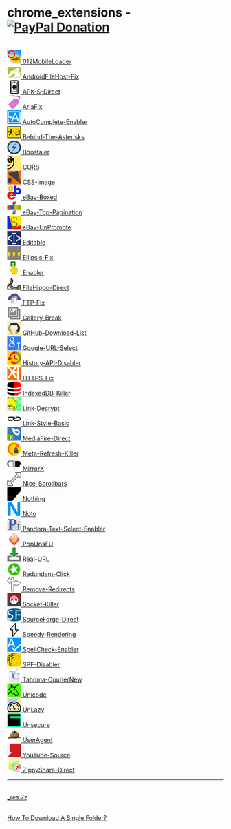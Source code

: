 <h1>chrome_extensions - &nbsp; &nbsp; <a href="https://paypal.me/e1adkarak0" ok><img src="https://www.paypalobjects.com/webstatic/mktg/Logo/pp-logo-100px.png" alt="PayPal Donation" ok></a></h1>

<br/><a href="012MobileLoader/"             ><img alt="" width="32" height="32" src="012MobileLoader/resources/icon.png"             /> 012MobileLoader</a>
<br/><a href="AndroidFileHost-Fix/"         ><img alt="" width="32" height="32" src="AndroidFileHost-Fix/resources/icon.png"         /> AndroidFileHost-Fix</a>
<br/><a href="APK-S-Direct/"                ><img alt="" width="32" height="32" src="APK-S-Direct/resources/icon.png"                /> APK-S-Direct</a>
<br/><a href="AriaFix/"                     ><img alt="" width="32" height="32" src="AriaFix/resources/icon.png"                     /> AriaFix</a>
<br/><a href="AutoComplete-Enabler/"        ><img alt="" width="32" height="32" src="AutoComplete-Enabler/resources/icon.png"        /> AutoComplete-Enabler</a>
<br/><a href="Behind-The-Asterisks/"        ><img alt="" width="32" height="32" src="Behind-The-Asterisks/resources/icon.png"        /> Behind-The-Asterisks</a>
<br/><a href="Boostaler/"                   ><img alt="" width="32" height="32" src="Boostaler/resources/icon.png"                   /> Boostaler</a>
<br/><a href="CORS/"                        ><img alt="" width="32" height="32" src="CORS/resources/icon.png"                        /> CORS</a>
<br/><a href="CSS-Image/"                   ><img alt="" width="32" height="32" src="CSS-Image/resources/icon.png"                   /> CSS-Image</a>
<br/><a href="eBay-Boxed/"                  ><img alt="" width="32" height="32" src="eBay-Boxed/resources/icon.png"                  /> eBay-Boxed</a>
<br/><a href="eBay-Top-Pagination/"         ><img alt="" width="32" height="32" src="eBay-Top-Pagination/resources/icon.png"         /> eBay-Top-Pagination</a>
<br/><a href="eBay-UnPromote/"              ><img alt="" width="32" height="32" src="eBay-UnPromote/resources/icon.png"              /> eBay-UnPromote</a>
<br/><a href="Editable/"                    ><img alt="" width="32" height="32" src="Editable/resources/icon.png"                    /> Editable</a>
<br/><a href="Ellipsis-Fix/"                ><img alt="" width="32" height="32" src="Ellipsis-Fix/resources/icon.png"                /> Ellipsis-Fix</a>
<br/><a href="Enabler/"                     ><img alt="" width="32" height="32" src="Enabler/resources/icon.png"                     /> Enabler</a>
<br/><a href="FileHippo-Direct/"            ><img alt="" width="32" height="32" src="FileHippo-Direct/resources/icon.png"            /> FileHippo-Direct</a>
<br/><a href="FTP-Fix/"                     ><img alt="" width="32" height="32" src="FTP-Fix/resources/icon.png"                     /> FTP-Fix</a>
<br/><a href="Gallery-Break/"               ><img alt="" width="32" height="32" src="Gallery-Break/resources/icon.png"               /> Gallery-Break</a>
<br/><a href="GitHub-Download-List/"        ><img alt="" width="32" height="32" src="GitHub-Download-List/resources/icon.png"        /> GitHub-Download-List</a>
<br/><a href="Google-URL-Select/"           ><img alt="" width="32" height="32" src="Google-URL-Select/resources/icon.png"           /> Google-URL-Select</a>
<br/><a href="History-API-Disabler/"        ><img alt="" width="32" height="32" src="History-API-Disabler/resources/icon.png"        /> History-API-Disabler</a>
<br/><a href="HTTPS-Fix/"                   ><img alt="" width="32" height="32" src="HTTPS-Fix/resources/icon.png"                   /> HTTPS-Fix</a>
<br/><a href="IndexedDB-Killer/"            ><img alt="" width="32" height="32" src="IndexedDB-Killer/resources/icon.png"            /> IndexedDB-Killer</a>
<br/><a href="Link-Decrypt/"                ><img alt="" width="32" height="32" src="Link-Decrypt/resources/icon.png"                /> Link-Decrypt</a>
<br/><a href="Link-Style-Basic/"            ><img alt="" width="32" height="32" src="Link-Style-Basic/resources/icon.png"            /> Link-Style-Basic</a>
<br/><a href="MediaFire-Direct/"            ><img alt="" width="32" height="32" src="MediaFire-Direct/resources/icon.png"            /> MediaFire-Direct</a>
<br/><a href="Meta-Refresh-Killer/"         ><img alt="" width="32" height="32" src="Meta-Refresh-Killer/resources/icon.png"         /> Meta-Refresh-Killer</a>
<br/><a href="MirrorX/"                     ><img alt="" width="32" height="32" src="MirrorX/resources/icon.png"                     /> MirrorX</a>
<br/><a href="Nice-Scrollbars/"             ><img alt="" width="32" height="32" src="Nice-Scrollbars/resources/icon.png"             /> Nice-Scrollbars</a>
<br/><a href="Nothing/"                     ><img alt="" width="32" height="32" src="Nothing/resources/icon.png"                     /> Nothing</a>
<br/><a href="Noto/"                        ><img alt="" width="32" height="32" src="Noto/resources/icon.png"                        /> Noto</a>
<br/><a href="Pandora-Text-Select-Enabler/" ><img alt="" width="32" height="32" src="Pandora-Text-Select-Enabler/resources/icon.png" /> Pandora-Text-Select-Enabler</a>
<br/><a href="PopUpsFU/"                    ><img alt="" width="32" height="32" src="PopUpsFU/resources/icon.png"                    /> PopUpsFU</a>
<br/><a href="Real-URL/"                    ><img alt="" width="32" height="32" src="Real-URL/resources/icon.png"                    /> Real-URL</a>
<br/><a href="Redundant-Click/"             ><img alt="" width="32" height="32" src="Redundant-Click/resources/icon.png"             /> Redundant-Click</a>
<br/><a href="Remove-Redirects/"            ><img alt="" width="32" height="32" src="Remove-Redirects/resources/icon.png"            /> Remove-Redirects</a>
<br/><a href="Socket-Killer/"               ><img alt="" width="32" height="32" src="Socket-Killer/resources/icon.png"               /> Socket-Killer</a>
<br/><a href="SourceForge-Direct/"          ><img alt="" width="32" height="32" src="SourceForge-Direct/resources/icon.png"          /> SourceForge-Direct</a>
<br/><a href="Speedy-Rendering/"            ><img alt="" width="32" height="32" src="Speedy-Rendering/resources/icon.png"            /> Speedy-Rendering</a>
<br/><a href="SpellCheck-Enabler/"          ><img alt="" width="32" height="32" src="SpellCheck-Enabler/resources/icon.png"          /> SpellCheck-Enabler</a>
<br/><a href="SPF-Disabler/"                ><img alt="" width="32" height="32" src="SPF-Disabler/resources/icon.png"                /> SPF-Disabler</a>
<br/><a href="Tahoma-CourierNew/"           ><img alt="" width="32" height="32" src="Tahoma-CourierNew/resources/icon.png"           /> Tahoma-CourierNew</a>
<br/><a href="Unicode/"                     ><img alt="" width="32" height="32" src="Unicode/resources/icon.png"                     /> Unicode</a>
<br/><a href="UnLazy/"                      ><img alt="" width="32" height="32" src="UnLazy/resources/icon.png"                      /> UnLazy</a>
<br/><a href="Unsecure/"                    ><img alt="" width="32" height="32" src="Unsecure/resources/icon.png"                    /> Unsecure</a>
<br/><a href="UserAgent/"                   ><img alt="" width="32" height="32" src="UserAgent/resources/icon.png"                   /> UserAgent</a>
<br/><a href="YouTube-Source/"              ><img alt="" width="32" height="32" src="YouTube-Source/resources/icon.png"              /> YouTube-Source</a>
<br/><a href="ZippyShare-Direct/"           ><img alt="" width="32" height="32" src="ZippyShare-Direct/resources/icon.png"           /> ZippyShare-Direct</a>

<hr/>

<br/><a href="_res.7z"                      >_res.7z</a>

<br/>
<a href="https://github.com/eladkarako/partial-download-github-repository">How To Download A Single Folder?</a>
